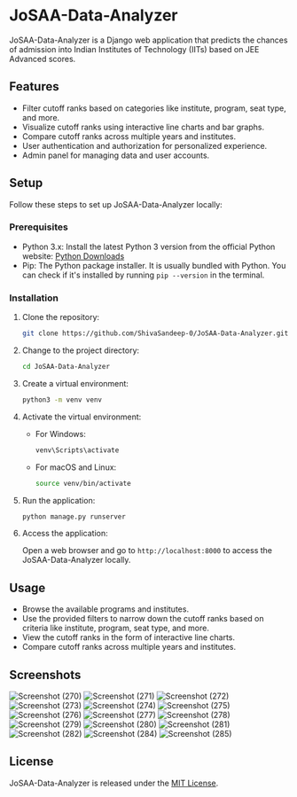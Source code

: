 
# JoSAA-Data-Analyzer

JoSAA-Data-Analyzer is a Django web application that predicts the chances of admission into Indian Institutes of Technology (IITs) based on JEE Advanced scores.

## Features

- Filter cutoff ranks based on categories like institute, program, seat type, and more.
- Visualize cutoff ranks using interactive line charts and bar graphs.
- Compare cutoff ranks across multiple years and institutes.
- User authentication and authorization for personalized experience.
- Admin panel for managing data and user accounts.

## Setup

Follow these steps to set up JoSAA-Data-Analyzer locally:

### Prerequisites

- Python 3.x: Install the latest Python 3 version from the official Python website: [Python Downloads](https://www.python.org/downloads/)
- Pip: The Python package installer. It is usually bundled with Python. You can check if it's installed by running `pip --version` in the terminal.

### Installation

1. Clone the repository:

   ```bash
   git clone https://github.com/ShivaSandeep-0/JoSAA-Data-Analyzer.git
   ```

2. Change to the project directory:

   ```bash
   cd JoSAA-Data-Analyzer
   ```

3. Create a virtual environment:

   ```bash
   python3 -m venv venv
   ```

4. Activate the virtual environment:

   - For Windows:

     ```bash
     venv\Scripts\activate
     ```

   - For macOS and Linux:

     ```bash
     source venv/bin/activate
     ```

5. Run the application:

   ```bash
   python manage.py runserver
   ```

6. Access the application:

   Open a web browser and go to `http://localhost:8000` to access the JoSAA-Data-Analyzer locally.

## Usage

- Browse the available programs and institutes.
- Use the provided filters to narrow down the cutoff ranks based on criteria like institute, program, seat type, and more.
- View the cutoff ranks in the form of interactive line charts.
- Compare cutoff ranks across multiple years and institutes.


## Screenshots
![Screenshot (270)](https://github.com/SriChaitu/JoSAA-Data-Analyzer/assets/95231920/360f3165-ee43-4c69-975a-eca34deb6bdc)
![Screenshot (271)](https://github.com/SriChaitu/JoSAA-Data-Analyzer/assets/95231920/d01157f1-a0b0-4815-9d9a-6a1f5ab4f2c4)
![Screenshot (272)](https://github.com/SriChaitu/JoSAA-Data-Analyzer/assets/95231920/62f055e4-425b-4dfa-b754-287792558a58)
![Screenshot (273)](https://github.com/SriChaitu/JoSAA-Data-Analyzer/assets/95231920/63eecd5a-6797-4375-a8af-5fb3448acc2f)
![Screenshot (274)](https://github.com/SriChaitu/JoSAA-Data-Analyzer/assets/95231920/cd050944-e3a0-4ca8-b8ed-0ca8e52a0687)
![Screenshot (275)](https://github.com/SriChaitu/JoSAA-Data-Analyzer/assets/95231920/f267226d-5c9b-4b03-abcb-05cbda6f0989)
![Screenshot (276)](https://github.com/SriChaitu/JoSAA-Data-Analyzer/assets/95231920/7b68fcda-40ca-4715-9c60-b00050b06e0f)
![Screenshot (277)](https://github.com/SriChaitu/JoSAA-Data-Analyzer/assets/95231920/0439e924-d226-4760-bc46-02865c38646e)
![Screenshot (278)](https://github.com/SriChaitu/JoSAA-Data-Analyzer/assets/95231920/eda5392f-629c-4740-a126-5bf41094a381)
![Screenshot (279)](https://github.com/SriChaitu/JoSAA-Data-Analyzer/assets/95231920/a19b2e19-3fc9-4c29-9ba1-64cef5c75705)
![Screenshot (280)](https://github.com/SriChaitu/JoSAA-Data-Analyzer/assets/95231920/b8bf94da-0105-45a6-8c1c-80ab00b10048)
![Screenshot (281)](https://github.com/SriChaitu/JoSAA-Data-Analyzer/assets/95231920/ecc70310-3032-40a2-acb2-69caa46e40a2)
![Screenshot (282)](https://github.com/SriChaitu/JoSAA-Data-Analyzer/assets/95231920/ef5d2014-50a5-4312-9a1c-2b13e2f6374b)
![Screenshot (284)](https://github.com/SriChaitu/JoSAA-Data-Analyzer/assets/95231920/44b88009-49f0-41db-aadd-23ba39b558f1)
![Screenshot (285)](https://github.com/SriChaitu/JoSAA-Data-Analyzer/assets/95231920/f2e39ec5-8bde-47bd-a7e9-10abf24579db)


## License

JoSAA-Data-Analyzer is released under the [MIT License](LICENSE).
